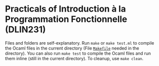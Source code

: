 # Practicals of Introduction à la Programmation Fonctionnelle (DLIN231)

Files and folders are self-explanatory.
Run `make` or `make test.ml` to compile the Ocaml files in the current directory (File [`Makefile`](https://github.com/Wubpooz/IPF/Makefile) needed in the directory).
You can also run `make test` to compile the Ocaml files and run them inline (still in the current directory).
To cleanup, use `make clean`.
